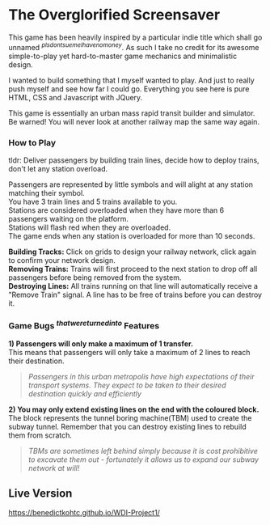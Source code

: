 # The Overglorified Screensaver

This game has been heavily inspired by a particular indie title which shall go unnamed <sup>*plsdontsuemeIhavenomoney*</sup>. As such I take no credit for its awesome simple-to-play yet hard-to-master game mechanics and minimalistic design.

I wanted to build something that I myself wanted to play. And just to really push myself and see how far I could go. Everything you see here is pure HTML, CSS and Javascript with JQuery.

This game is essentially an urban mass rapid transit builder and simulator. Be warned! You will never look at another railway map the same way again.

### How to Play

tldr: Deliver passengers by building train lines, decide how to deploy trains, don't let any station overload.

Passengers are represented by little symbols and will alight at any station matching their symbol.<br>
You have 3 train lines and 5 trains available to you.<br>
Stations are considered overloaded when they have more than 6 passengers waiting on the platform.<br>
Stations will flash red when they are overloaded.<br>
The game ends when any station is overloaded for more than 10 seconds.

**Building Tracks:** Click on grids to design your railway network, click again to confirm your network design.<br>
**Removing Trains:** Trains will first proceed to the next station to drop off all passengers before being removed from the system.<br>
**Destroying Lines:** All trains running on that line will automatically receive a "Remove Train" signal. A line has to be free of trains before you can destroy it.

### Game Bugs <sup>*thatwereturnedinto*</sup> Features
**1) Passengers will only make a maximum of 1 transfer.**<br>
This means that passengers will only take a maximum of 2 lines to reach their destination.

> *Passengers in this urban metropolis have high expectations of their transport systems. They expect to be taken to their desired destination quickly and efficiently*

**2) You may only extend existing lines on the end with the coloured block.**<br>
The block represents the tunnel boring machine(TBM) used to create the subway tunnel. Remember that you can destroy existing lines to rebuild them from scratch.

> *TBMs are sometimes left behind simply because it is cost prohibitive to excavate them out - fortunately it allows us to expand our subway network at will!*

## Live Version

https://benedictkohtc.github.io/WDI-Project1/
